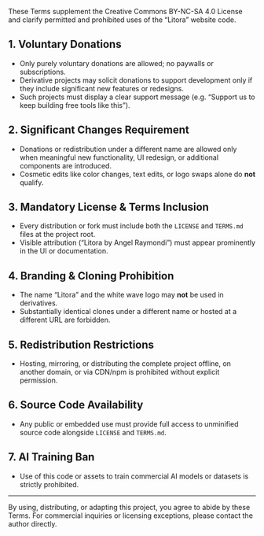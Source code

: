 These Terms supplement the Creative Commons BY-NC-SA 4.0 License and clarify permitted and prohibited uses of the “Litora” website code.

## 1. Voluntary Donations
- Only purely voluntary donations are allowed; no paywalls or subscriptions.
- Derivative projects may solicit donations to support development only if they include significant new features or redesigns.
- Such projects must display a clear support message (e.g. “Support us to keep building free tools like this”).

## 2. Significant Changes Requirement
- Donations or redistribution under a different name are allowed only when meaningful new functionality, UI redesign, or additional components are introduced.
- Cosmetic edits like color changes, text edits, or logo swaps alone do **not** qualify.

## 3. Mandatory License & Terms Inclusion
- Every distribution or fork must include both the `LICENSE` and `TERMS.md` files at the project root.
- Visible attribution (“Litora by Angel Raymondi”) must appear prominently in the UI or documentation.

## 4. Branding & Cloning Prohibition
- The name “Litora” and the white wave logo may **not** be used in derivatives.
- Substantially identical clones under a different name or hosted at a different URL are forbidden.

## 5. Redistribution Restrictions
- Hosting, mirroring, or distributing the complete project offline, on another domain, or via CDN/npm is prohibited without explicit permission.

## 6. Source Code Availability
- Any public or embedded use must provide full access to unminified source code alongside `LICENSE` and `TERMS.md`.

## 7. AI Training Ban
- Use of this code or assets to train commercial AI models or datasets is strictly prohibited.

---

By using, distributing, or adapting this project, you agree to abide by these Terms. For commercial inquiries or licensing exceptions, please contact the author directly.
